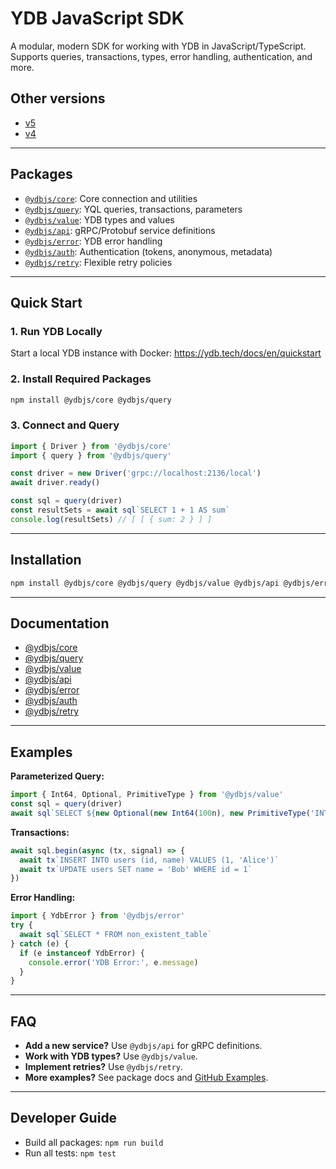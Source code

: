 # YDB JavaScript SDK

A modular, modern SDK for working with YDB in JavaScript/TypeScript. Supports queries, transactions, types, error handling, authentication, and more.

## Other versions

- [v5](https://github.com/ydb-platform/ydb-js-sdk/tree/v5)
- [v4](https://github.com/ydb-platform/ydb-js-sdk/tree/v4.7.0)

---

## Packages

- [`@ydbjs/core`](./packages/core): Core connection and utilities
- [`@ydbjs/query`](./packages/query): YQL queries, transactions, parameters
- [`@ydbjs/value`](./packages/value): YDB types and values
- [`@ydbjs/api`](./packages/api): gRPC/Protobuf service definitions
- [`@ydbjs/error`](./packages/error): YDB error handling
- [`@ydbjs/auth`](./packages/auth): Authentication (tokens, anonymous, metadata)
- [`@ydbjs/retry`](./packages/retry): Flexible retry policies

---

## Quick Start

### 1. Run YDB Locally

Start a local YDB instance with Docker: https://ydb.tech/docs/en/quickstart

### 2. Install Required Packages

```sh
npm install @ydbjs/core @ydbjs/query
```

### 3. Connect and Query

```ts
import { Driver } from '@ydbjs/core'
import { query } from '@ydbjs/query'

const driver = new Driver('grpc://localhost:2136/local')
await driver.ready()

const sql = query(driver)
const resultSets = await sql`SELECT 1 + 1 AS sum`
console.log(resultSets) // [ [ { sum: 2 } ] ]
```

---

## Installation

```sh
npm install @ydbjs/core @ydbjs/query @ydbjs/value @ydbjs/api @ydbjs/error
```

---

## Documentation

- [@ydbjs/core](./packages/core/README.md)
- [@ydbjs/query](./packages/query/README.md)
- [@ydbjs/value](./packages/value/README.md)
- [@ydbjs/api](./packages/api/README.md)
- [@ydbjs/error](./packages/error/README.md)
- [@ydbjs/auth](./packages/auth/README.md)
- [@ydbjs/retry](./packages/retry/README.md)

---

## Examples

**Parameterized Query:**

```ts
import { Int64, Optional, PrimitiveType } from '@ydbjs/value'
const sql = query(driver)
await sql`SELECT ${new Optional(new Int64(100n), new PrimitiveType('INT64'))};`
```

**Transactions:**

```ts
await sql.begin(async (tx, signal) => {
  await tx`INSERT INTO users (id, name) VALUES (1, 'Alice')`
  await tx`UPDATE users SET name = 'Bob' WHERE id = 1`
})
```

**Error Handling:**

```ts
import { YdbError } from '@ydbjs/error'
try {
  await sql`SELECT * FROM non_existent_table`
} catch (e) {
  if (e instanceof YdbError) {
    console.error('YDB Error:', e.message)
  }
}
```

---

## FAQ

- **Add a new service?** Use `@ydbjs/api` for gRPC definitions.
- **Work with YDB types?** Use `@ydbjs/value`.
- **Implement retries?** Use `@ydbjs/retry`.
- **More examples?** See package docs and [GitHub Examples](https://github.com/ydb-platform/ydb-js-sdk/tree/main/examples).

---

## Developer Guide

- Build all packages: `npm run build`
- Run all tests: `npm test`
